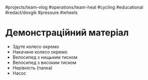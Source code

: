  #projects/team-vlog #operations/team-heal #cycling #educational #redact/dovgik #pressure #wheels 
# Демонстраційний матеріал 
 - Здуте колесо окремо
 - Накачане колесо окремо
 - Велосипед з нищьким тиском
 - Велосипед з високим тиском
 - Нерівність (палка)
 - Насос